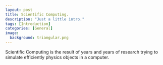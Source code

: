 ```yaml
---
layout: post
title: Scientific Computing.
description: "Just a little intro."
tags: [Introduction]
categories: [General]
image:
  background: triangular.png
---
```


Scientific Computing is the result of years and years of research trying
to simulate efficiently physics objects in a computer. 

